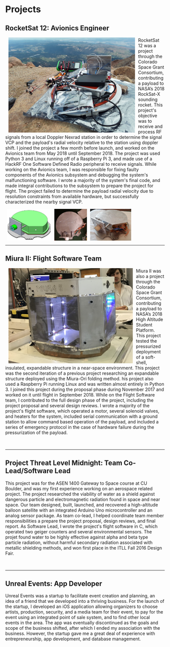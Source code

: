 # Projects

## RocketSat 12: Avionics Engineer

<img src="images/testing.png" alt="testing" align="left" height="300" hspace="10" vpsace="50"/> RocketSat 12 was a project through the Colorado Space Grant Consortium, contributing a payload to NASA’s 2018 RockSat-X sounding rocket. This project's objective was to receive and process RF signals from a local Doppler Nexrad station in order to determine the signal VCP and the payload's radial velocity relative to the station using doppler shift. I joined the project a few month before launch, and worked on the Avionics team from May 2018 until September 2018. The project was used Python 3 and Linux running off of a Raspberry Pi 3, and made use of a HackRF One Software Defined Radio peripheral to receive signals. While working on the Avionics team, I was responsible for fixing faulty components of the Avionics subsystem and debugging the system's malfunctioning software. I wrote a majority of the system's final code, and made integral contributions to the subsystem to prepare the project for flight. The project failed to determine the payload radial velocity due to resolution constraints from available hardware, but successfully characterized the nearby signal VCP.  

<img src="images/rockcad.png" alt="testing" align="left" height="100" hspace="5" vpsace="50"/> <img src="images/prelaunch.png" alt="testing" align="left" height="100" hspace="5" vpsace="50"/> <img src="images/postlaunch.png" alt="testing" align="left" height="100" hspace="5" vpsace="50"/>

<BR CLEAR="left">

****

## Miura II: Flight Software Team

<img src="images/payload.jpeg" alt="testing" align="left" height="300" hspace="10" vpsace="50"/> Miura II was also a project through the Colorado Space Grant Consortium, contributing a payload to NASA’s 2018 High Altitude Student Platform. This project tested the pressurized deployment of a soft-shell, insulated, expandable structure in a near-space environment. This project was the second iteration of a previous project researching an expandable structure deployed using the Miura-Ori folding method. his project also used a Raspberry Pi running Linux and was written almost entirely in Python 3. I joined this project during the proposal phase during November 2017 and worked on it until flight in September 2018. While on the Flight Software team, I contributed to the full design phase of the project, including the project proposal and several design reviews. I wrote a majority of the project's flight software, which operated a motor, several solenoid valves, and heaters for the system, included serial communication with a ground station to allow command based operation of the payload, and included a series of emergency protocol in the case of hardware failure during the pressurization of the payload.

<BR CLEAR="left">

****

## Project Threat Level Midnight: Team Co-Lead/Software Lead

This project was for the ASEN 1400 Gateway to Space course at CU Boulder, and was my first experience working on an aerospace related project. The project researched the viability of water as a shield against dangerous particle and electromagnetic radiation found in space and near space. Our team designed, built, launched, and recovered a high-altitude balloon satellite with an integrated Arduino Uno microcontroller and an analog sensor package. As team co-lead, I helped coordinate team member responsibilities a prepare the project proposal, design reviews, and final report. As Software Lead, I wrote the project's flight software in C, which operated two geiger counters and several environmental sensors. The projet found water to be highly effective against alpha and beta type particle radiation, without harmful secondary radiation associated with metallic shielding methods, and won first place in the ITLL Fall 2016 Design Fair.

<BR CLEAR="left">

****

## Unreal Events: App Developer

Unreal Events was a startup to facilitate event creation and planning, an idea of a friend that we developed into a thriving business. For the launch of the startup, I developed an iOS application allowing organizers to choose artists, production, security, and a media team for their event, to pay for the event using an integrated point of sale system, and to find other local events in the area. The app was eventually discontinued as the goals and scope of the business shifted, after which I ended my association with the business. However, the startup gave me a great deal of experience with entrepreneurship, app development, and database management.
